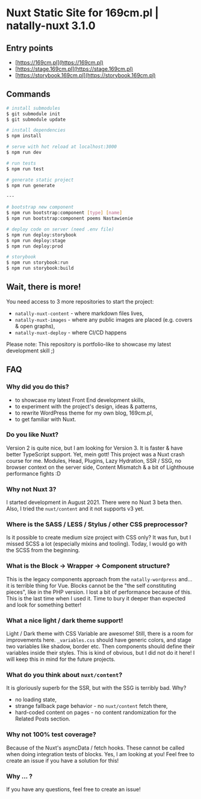 # Nuxt Static Site for 169cm.pl | natally-nuxt 3.1.0 

## Entry points
- [https://169cm.pl](https://169cm.pl)
- [https://stage.169cm.pl](https://stage.169cm.pl)
- [https://storybook.169cm.pl](https://storybook.169cm.pl)

## Commands

```bash
# install submodules
$ git submodule init
$ git submodule update

# install dependencies
$ npm install

# serve with hot reload at localhost:3000
$ npm run dev

# run tests
$ npm run test

# generate static project
$ npm run generate

---

# bootstrap new component
$ npm run bootstrap:component [type] [name]
$ npm run bootstrap:component poems Nastawienie

# deploy code on server (need .env file)
$ npm run deploy:storybook
$ npm run deploy:stage
$ npm run deploy:prod

# storybook
$ npm run storybook:run
$ npm run storybook:build
```

## Wait, there is more!

You need access to 3 more repositories to start the project:

- `natally-nuxt-content` - where markdown files lives,
- `natally-nuxt-images` - where any public images are placed (e.g. covers & open graphs),
- `natally-nuxt-deploy` - where CI/CD happens

Please note: This repository is portfolio-like to showcase my latest development skill ;)

## FAQ

### Why did you do this?
- to showcase my latest Front End development skills,
- to experiment with the project's design, ideas & patterns,
- to rewrite WordPress theme for my own blog, 169cm.pl,
- to get familiar with Nuxt.

### Do you like Nuxt?
Version 2 is quite nice, but I am looking for Version 3. It is faster & have better TypeScript support. Yet, mein gott! This project was a Nuxt crash course for me. Modules, Head, Plugins, Lazy Hydration, SSR / SSG, no browser context on the server side, Content Mismatch & a bit of Lighthouse performance fights :D

### Why not Nuxt 3?
I started development in August 2021. There were no Nuxt 3 beta then. Also, I tried the `nuxt/content` and it not supports v3 yet.

### Where is the SASS / LESS / Stylus / other CSS preprocessor?
Is it possible to create medium size project with CSS only? It was fun, but I missed SCSS a lot (especially mixins and tooling). Today, I would go with the SCSS from the beginning.

### What is the Block -> Wrapper -> Component structure?
This is the legacy components approach from the `natally-wordpress` and... it is terrible thing for Vue. Blocks cannot be the "the self constituting pieces", like in the PHP version. I lost a bit of performance because of this. This is the last time when I used it. Time to bury it deeper than expected and look for something better!

### What a nice light / dark theme support!
Light / Dark theme with CSS Variable are awesome! Still, there is a room for improvements here. `_variables.css` should have generic colors, and stage two variables like shadow, border etc. Then components should define their variables inside their styles. This is kind of obvious, but I did not do it here! I will keep this in mind for the future projects.

### What do you think about `nuxt/content`?
It is gloriously superb for the SSR, but with the SSG is terribly bad. Why?
- no loading state,
- strange fallback page behavior - no `nuxt/content` fetch there,
- hard-coded content on pages - no content randomization for the Related Posts section.

### Why not 100% test coverage?
Because of the Nuxt's asyncData / fetch hooks. These cannot be called when doing integration tests of blocks.
Yes, I am looking at you! Feel free to create an issue if you have a solution for this!

### Why ... ?
If you have any questions, feel free to create an issue!
